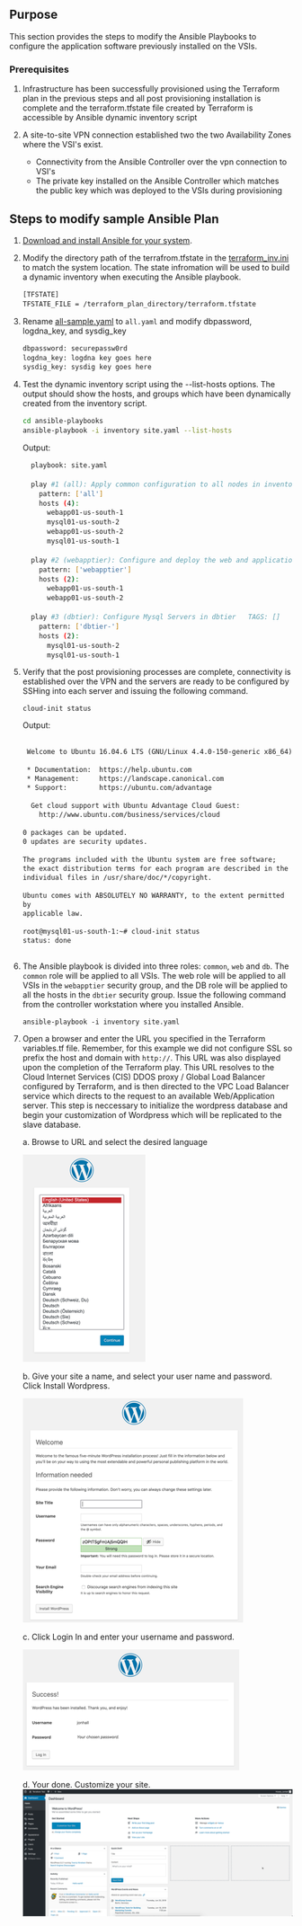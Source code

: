## Purpose

This section provides the steps to modify the Ansible Playbooks to configure the application software previously installed on the VSIs.  

### Prerequisites

1. Infrastructure has been successfully provisioned using the Terraform plan in the previous steps and all post provisioning installation is complete and the 
terraform.tfstate file created by Terraform is accessible by Ansible dynamic inventory script

2. A site-to-site VPN connection established two the two Availability Zones where the VSI's exist.
    - Connectivity from the Ansible Controller over the vpn connection to VSI's
    - The private key installed on the Ansible Controller which matches the public key which was deployed to the VSIs during provisioning


## Steps to modify sample Ansible Plan

1. [Download and install Ansible for your system](https://docs.ansible.com/ansible/latest/installation_guide/intro_installation.html). 


2. Modify the directory path of the terrafrom.tfstate in the [terraform_inv.ini](../ansible-playbooks/inventory/terraform_inv.ini) to match the system
location.   The state infromation will be used to build a dynamic inventory when executing the Ansible playbook.
 
    ```sh
    [TFSTATE]
    TFSTATE_FILE = /terraform_plan_directory/terraform.tfstate
    ```

3.  Rename [all-sample.yaml](../ansible-playbooks/inventory/group_vars/all-sample.yaml) to `all.yaml` and modify dbpassword, logdna_key, and sysdig_key

    ```sh
    dbpassword: securepassw0rd
    logdna_key: logdna key goes here
    sysdig_key: sysdig key goes here
    ```

4. Test the dynamic inventory script using the --list-hosts options.  The output should show the hosts, and groups which have
been dynamically created from the inventory script.

    ```sh
    cd ansible-playbooks
    ansible-playbook -i inventory site.yaml --list-hosts
    ```
    Output:
    ```sh
      playbook: site.yaml
    
      play #1 (all): Apply common configuration to all nodes in inventory   TAGS: []
        pattern: ['all']
        hosts (4):
          webapp01-us-south-1
          mysql01-us-south-2
          webapp01-us-south-2
          mysql01-us-south-1
    
      play #2 (webapptier): Configure and deploy the web and application code to webapptier TAGS: []
        pattern: ['webapptier']
        hosts (2):
          webapp01-us-south-1
          webapp01-us-south-2
    
      play #3 (dbtier): Configure Mysql Servers in dbtier   TAGS: []
        pattern: ['dbtier-']
        hosts (2):
          mysql01-us-south-2
          mysql01-us-south-1
     ```

    
9. Verify that the post provisioning processes are complete, connectivity is established over the VPN and the servers are
ready to be configured by SSHing into each server and issuing the following command.
    
    ```shell
    cloud-init status    
    ```

    Output:
    ```shell
    
     Welcome to Ubuntu 16.04.6 LTS (GNU/Linux 4.4.0-150-generic x86_64)
    
     * Documentation:  https://help.ubuntu.com
     * Management:     https://landscape.canonical.com
     * Support:        https://ubuntu.com/advantage
    
      Get cloud support with Ubuntu Advantage Cloud Guest:
        http://www.ubuntu.com/business/services/cloud
    
    0 packages can be updated.
    0 updates are security updates.
    
    The programs included with the Ubuntu system are free software;
    the exact distribution terms for each program are described in the
    individual files in /usr/share/doc/*/copyright.
    
    Ubuntu comes with ABSOLUTELY NO WARRANTY, to the extent permitted by
    applicable law.
    
    root@mysql01-us-south-1:~# cloud-init status
    status: done

    
    ```

10. The Ansible playbook is divided into three roles: `common`, `web` and `db`.   The `common` role will be applied to all VSIs.  The web
role will be applied to all VSIs in the `webapptier` security group, and the DB role will be applied to all the hosts in the `dbtier`
security group.  Issue the following command from the controller workstation where you installed Ansible.
    
    ```shell
    ansible-playbook -i inventory site.yaml
    ```
   
11. Open a browser and enter the URL you specified in the Terraform variables.tf file.  Remember, for this example we did not configure SSL so prefix the host
and domain with `http://`.   This URL was also displayed upon the completion of the Terraform play.  This URL resolves to the Cloud Internet Services (CIS) DDOS
proxy / Global Load Balancer configured by Terraform, and is then directed to the VPC Load Balancer service which directs to the request to an available
Web/Application server.  This step is neccessary to initialize the wordpress database and begin your customization of Wordpress which will be replicated to the
slave database.

    a. Browse to URL and select the desired language
    
    ![Language Selection](images/browser-language.png) 
    
    b. Give your site a name, and select your user name and password.  Click Install Wordpress.
    
    ![Install Wordpress](images/install-wordpress.png)
    
    c. Click Login In and enter your username and password.
    
    ![Log In](images/log-in.png)
    
    d. Your done.  Customize your site.
    ![Customize Wordpress](images/customize.png)
    
    